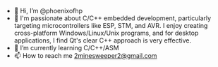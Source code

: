 - 👋 Hi, I’m @phoenixofhp
- 👀 I'm passionate about C/C++ embedded development, particularly targeting microcontrollers like ESP, STM, and AVR. I enjoy creating cross-platform Windows/Linux/Unix programs, and for desktop applications, I find Qt's clear C++ approach is very effective.
- 🌱 I’m currently learning C/C++/ASM
- 📫 How to reach me 2minesweeper2@gmail.com

<!---
phoenixofhp/phoenixofhp is a ✨ special ✨ repository because its `README.md` (this file) appears on your GitHub profile.
You can click the Preview link to take a look at your changes.
--->
